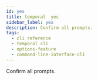 ```yaml
---
id: yes
title: temporal  yes
sidebar_label: yes
description: Confirm all prompts.
tags:
  - cli reference
  - temporal cli
  - options-feature
  - command-line-interface-cli
---
```


Confirm all prompts.
